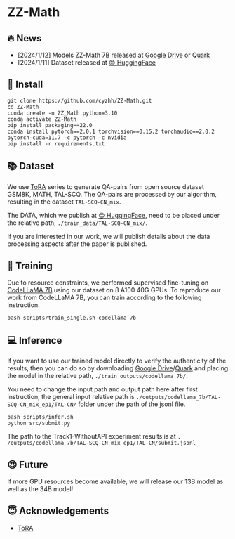 # ZZ-Math

## 🔥 News

- [2024/1/12] Models ZZ-Math 7B released at [Google Drive](https://drive.google.com/drive/folders/13tpLR0bNLLg1oLkjUuwJT8STCB10uSSS?usp=sharing) or [Quark](https://pan.quark.cn/s/f27312fcc92a)
- [2024/1/11] Dataset released at [😊 HuggingFace](https://huggingface.co/datasets/cyzhh/TAL-SCQ-CN_mix)

## 💾 Install

    git clone https://github.com/cyzhh/ZZ-Math.git
    cd ZZ-Math
    conda create -n ZZ_Math python=3.10
    conda activate ZZ-Math
    pip install packaging==22.0
    conda install pytorch==2.0.1 torchvision==0.15.2 torchaudio==2.0.2 pytorch-cuda=11.7 -c pytorch -c nvidia
    pip install -r requirements.txt

## 📚 Dataset

We use [ToRA](https://github.com/microsoft/ToRA?tab=readme-ov-file) series to generate QA-pairs from open source dataset GSM8K, MATH, TAL-SCQ. The QA-pairs are processed by our algorithm, resulting in the dataset `TAL-SCQ-CN_mix`.

The DATA, which we publish at [😊 HuggingFace](https://huggingface.co/datasets/cyzhh/TAL-SCQ-CN_mix), need to be placed under the relative path, `./train_data/TAL-SCQ-CN_mix/`.

If you are interested in our work, we will publish details about the data processing aspects after the paper is published.

## 🚀 Training
Due to resource constraints, we performed supervised fine-tuning on [CodeLLaMA 7B](https://huggingface.co/codellama/CodeLlama-7b-Python-hf) using our dataset on 8 A100 40G GPUs. To reproduce our work from CodeLLaMA 7B, you can train according to the following instruction.

    bash scripts/train_single.sh codellama 7b
    
## 💻 Inference
If you want to use our trained model directly to verify the authenticity of the results, then you can do so by downloading [Google Drive](https://drive.google.com/drive/folders/13tpLR0bNLLg1oLkjUuwJT8STCB10uSSS?usp=sharing)/[Quark](https://pan.quark.cn/s/f27312fcc92a) and placing the model in the relative path, `./train_outputs/codellama_7b/`.

You need to change the input path and output path here after first instruction, the general input relative path is `./outputs/codellama_7b/TAL-SCQ-CN_mix_ep1/TAL-CN/` folder under the path of the jsonl file.

    bash scripts/infer.sh
    python src/submit.py

The path to the Track1-WithoutAPI experiment results is at `. /outputs/codellama_7b/TAL-SCQ-CN_mix_ep1/TAL-CN/submit.jsonl`

## 😍 Future

If more GPU resources become available, we will release our 13B model as well as the 34B model!

## 😇 Acknowledgements

- [ToRA](https://github.com/microsoft/ToRA?tab=readme-ov-file)

